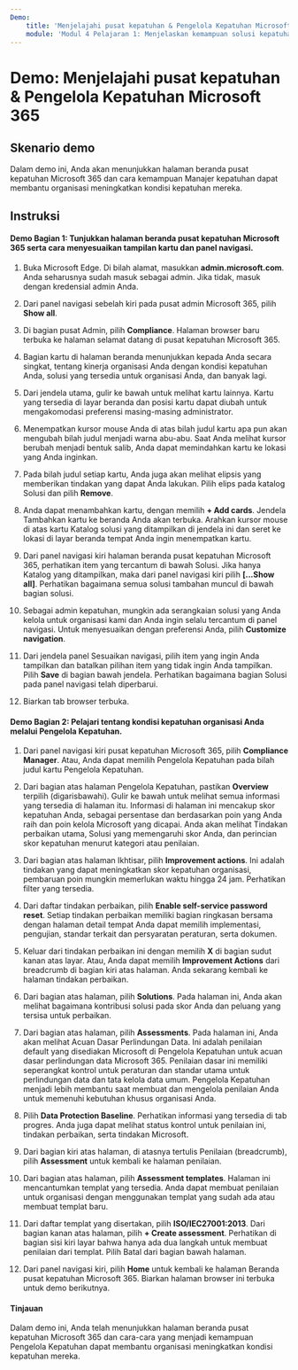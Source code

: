 ```yaml
---
Demo:
    title: 'Menjelajahi pusat kepatuhan & Pengelola Kepatuhan Microsoft 365'
    module: 'Modul 4 Pelajaran 1: Menjelaskan kemampuan solusi kepatuhan Microsoft: Menjelaskan kemampuan manajemen kepatuhan di Microsoft'
---
```



# Demo: Menjelajahi pusat kepatuhan & Pengelola Kepatuhan Microsoft 365

## Skenario demo
Dalam demo ini, Anda akan menunjukkan halaman beranda pusat kepatuhan Microsoft 365 dan cara kemampuan Manajer kepatuhan dapat membantu organisasi meningkatkan kondisi kepatuhan mereka.

## Instruksi

#### Demo Bagian 1: Tunjukkan halaman beranda pusat kepatuhan Microsoft 365 serta cara menyesuaikan tampilan kartu dan panel navigasi.

1. Buka Microsoft Edge. Di bilah alamat, masukkan **admin.microsoft.com**. Anda seharusnya sudah masuk sebagai admin.  Jika tidak, masuk dengan kredensial admin Anda.

1. Dari panel navigasi sebelah kiri pada pusat admin Microsoft 365, pilih **Show all**.

1. Di bagian pusat Admin, pilih **Compliance**.  Halaman browser baru terbuka ke halaman selamat datang di pusat kepatuhan Microsoft 365.  

1. Bagian kartu di halaman beranda menunjukkan kepada Anda secara singkat, tentang kinerja organisasi Anda dengan kondisi kepatuhan Anda, solusi yang tersedia untuk organisasi Anda, dan banyak lagi.

1. Dari jendela utama, gulir ke bawah untuk melihat kartu lainnya. Kartu yang tersedia di layar beranda dan posisi kartu dapat diubah untuk mengakomodasi preferensi masing-masing administrator.  

1. Menempatkan kursor mouse Anda di atas bilah judul kartu apa pun akan mengubah bilah judul menjadi warna abu-abu.  Saat Anda melihat kursor berubah menjadi bentuk salib, Anda dapat memindahkan kartu ke lokasi yang Anda inginkan.

1. Pada bilah judul setiap kartu, Anda juga akan melihat elipsis yang memberikan tindakan yang dapat Anda lakukan.  Pilih elips pada katalog Solusi dan pilih **Remove**.

1. Anda dapat menambahkan kartu, dengan memilih **+ Add cards**.  Jendela Tambahkan kartu ke beranda Anda akan terbuka.  Arahkan kursor mouse di atas kartu Katalog solusi yang ditampilkan di jendela ini dan seret ke lokasi di layar beranda tempat Anda ingin menempatkan kartu.

1. Dari panel navigasi kiri halaman beranda pusat kepatuhan Microsoft 365, perhatikan item yang tercantum di bawah Solusi.  Jika hanya Katalog yang ditampilkan, maka dari panel navigasi kiri pilih **[...Show all]**.  Perhatikan bagaimana semua solusi tambahan muncul di bawah bagian solusi.  

1. Sebagai admin kepatuhan, mungkin ada serangkaian solusi yang Anda kelola untuk organisasi kami dan Anda ingin selalu tercantum di panel navigasi.  Untuk menyesuaikan dengan preferensi Anda, pilih **Customize navigation**.  

1. Dari jendela panel Sesuaikan navigasi, pilih item yang ingin Anda tampilkan dan batalkan pilihan item yang tidak ingin Anda tampilkan.  Pilih **Save** di bagian bawah jendela.  Perhatikan bagaimana bagian Solusi pada panel navigasi telah diperbarui.

1. Biarkan tab browser terbuka.

#### Demo Bagian 2: Pelajari tentang kondisi kepatuhan organisasi Anda melalui Pengelola Kepatuhan.

1. Dari panel navigasi kiri pusat kepatuhan Microsoft 365, pilih **Compliance Manager**.  Atau, Anda dapat memilih Pengelola Kepatuhan pada bilah judul kartu Pengelola Kepatuhan.

1. Dari bagian atas halaman Pengelola Kepatuhan, pastikan **Overview** terpilih (digarisbawahi). Gulir ke bawah untuk melihat semua informasi yang tersedia di halaman itu.  Informasi di halaman ini mencakup skor kepatuhan Anda, sebagai persentase dan berdasarkan poin yang Anda raih dan poin kelola Microsoft yang dicapai.   Anda akan melihat Tindakan perbaikan utama, Solusi yang memengaruhi skor Anda, dan perincian skor kepatuhan menurut kategori atau penilaian.

1. Dari bagian atas halaman Ikhtisar, pilih **Improvement actions**.  Ini adalah tindakan yang dapat meningkatkan skor kepatuhan organisasi, pembaruan poin mungkin memerlukan waktu hingga 24 jam.  Perhatikan filter yang tersedia.

1. Dari daftar tindakan perbaikan, pilih **Enable self-service password reset**.  Setiap tindakan perbaikan memiliki bagian ringkasan bersama dengan halaman detail tempat Anda dapat memilih implementasi, pengujian, standar terkait dan persyaratan peraturan, serta dokumen.

1. Keluar dari tindakan perbaikan ini dengan memilih **X** di bagian sudut kanan atas layar.  Atau, Anda dapat memilih **Improvement Actions** dari breadcrumb di bagian kiri atas halaman.  Anda sekarang kembali ke halaman tindakan perbaikan.

1. Dari bagian atas halaman, pilih **Solutions**. Pada halaman ini, Anda akan melihat bagaimana kontribusi solusi pada skor Anda dan peluang yang tersisa untuk perbaikan.

1. Dari bagian atas halaman, pilih **Assessments**. Pada halaman ini, Anda akan melihat Acuan Dasar Perlindungan Data.  Ini adalah penilaian default yang disediakan Microsoft di Pengelola Kepatuhan untuk acuan dasar perlindungan data Microsoft 365.  Penilaian dasar ini memiliki seperangkat kontrol untuk peraturan dan standar utama untuk perlindungan data dan tata kelola data umum. Pengelola Kepatuhan menjadi lebih membantu saat membuat dan mengelola penilaian Anda untuk memenuhi kebutuhan khusus organisasi Anda.

1. Pilih **Data Protection Baseline**.  Perhatikan informasi yang tersedia di tab progres.  Anda juga dapat melihat status kontrol untuk penilaian ini, tindakan perbaikan, serta tindakan Microsoft.  

1. Dari bagian kiri atas halaman, di atasnya tertulis Penilaian (breadcrumb), pilih **Assessment** untuk kembali ke halaman penilaian.  

1. Dari bagian atas halaman, pilih **Assessment templates**.  Halaman ini mencantumkan templat yang tersedia. Anda dapat membuat penilaian untuk organisasi dengan menggunakan templat yang sudah ada atau membuat templat baru.

1. Dari daftar templat yang disertakan, pilih **ISO/IEC27001:2013**. Dari bagian kanan atas halaman, pilih **+ Create assessment**.  Perhatikan di bagian sisi kiri layar bahwa hanya ada dua langkah untuk membuat penilaian dari templat.  Pilih Batal dari bagian bawah halaman.

1. Dari panel navigasi kiri, pilih **Home** untuk kembali ke halaman Beranda pusat kepatuhan Microsoft 365.  Biarkan halaman browser ini terbuka untuk demo berikutnya.

#### Tinjauan
Dalam demo ini, Anda telah menunjukkan halaman beranda pusat kepatuhan Microsoft 365 dan cara-cara yang menjadi kemampuan Pengelola Kepatuhan dapat membantu organisasi meningkatkan kondisi kepatuhan mereka.
